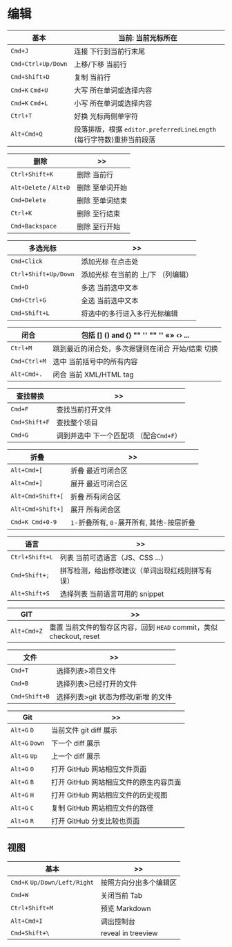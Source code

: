 # 编辑


基本                 | 当前: 当前光标所在
------------------ | --------------------------------------------------
`Cmd+J`            | 连接 下行到当前行末尾
`Cmd+Ctrl+Up/Down` | 上移/下移 当前行
`Cmd+Shift+D`      | 复制 当前行
`Cmd+K` `Cmd+U`    | 大写 所在单词或选择内容
`Cmd+K` `Cmd+L`    | 小写 所在单词或选择内容
`Ctrl+T`           | 好换 光标两侧单字符
`Alt+Cmd+Q`        | 段落排版，根据 `editor.preferredLineLength` (每行字符数)重排当前段落

删除                     | >>
---------------------- | --------
`Ctrl+Shift+K`         | 删除 当前行
`Alt+Delete` / `Alt+D` | 删除 至单词开始
`Cmd+Delete`           | 删除 至单词结束
`Ctrl+K`               | 删除 至行结束
`Cmd+Backspace`        | 删除 至行开始

多选光标                 | >>
-------------------- | -------------------
`Cmd+Click`          | 添加光标 在点击处
`Ctrl+Shift+Up/Down` | 添加光标 在当前的 上/下 （列编辑）
`Cmd+D`              | 多选 当前选中文本
`Cmd+Ctrl+G`         | 全选 当前选中文本
`Cmd+Shift+L`        | 将选中的多行进入多行光标编辑

闭合           | 包括 [] () and {} "" '' "" '' «» ‹› ...
------------ | -------------------------------------
`Ctrl+M`     | 跳到最近的闭合处，多次摁键则在闭合 开始/结束 切换
`Cmd+Ctrl+M` | 选中 当前括号中的所有内容
`Alt+Cmd+.`  | 闭合 当前 XML/HTML tag

查找替换          | >>
------------- | ------------------------
`Cmd+F`       | 查找当前打开文件
`Cmd+Shift+F` | 查找整个项目
`Cmd+G`       | 调到并选中 下一个匹配项 （配合`Cmd+F`）

折叠                | >>
----------------- | ---------------------------
`Alt+Cmd+[`       | 折叠 最近可闭合区
`Alt+Cmd+]`       | 展开 最近可闭合区
`Alt+Cmd+Shift+[` | 折叠 所有闭合区
`Alt+Cmd+Shift+]` | 展开 所有闭合区
`Cmd+K Cmd+0-9`   | `1`-折叠所有, `0`-展开所有, 其他-按层折叠

语言             | >>
-------------- | ------------------------
`Ctrl+Shift+L` | 列表 当前可选语言（JS、CSS ...）
`Cmd+Shift+;`  | 拼写检测，给出修改建议（单词出现红线则拼写有误）
`Alt+Shift+S`  | 选择列表 当前语言可用的 snippet

GIT         | >>
----------- | -------------------------------------------------
`Alt+Cmd+Z` | 重置 当前文件的暂存区内容，回到 `HEAD` commit，类似 checkout, reset

文件            | >>
------------- | ---------------------
`Cmd+T`       | 选择列表>项目文件
`Cmd+B`       | 选择列表>已经打开的文件
`Cmd+Shift+B` | 选择列表>git 状态为修改/新增 的文件

Git            | >>
-------------- | -----------------------
`Alt+G` `D`    | 当前文件 git diff 展示
`Alt+G` `Down` | 下一个 diff 展示
`Alt+G` `Up`   | 上一个 diff 展示
`Alt+G` `O`    | 打开 GitHub 网站相应文件页面
`Alt+G` `B`    | 打开 GitHub 网站相应文件的原生内容页面
`Alt+G` `H`    | 打开 GitHub 网站相应文件的历史视图
`Alt+G` `C`    | 复制 GitHub 网站相应文件的路径
`Alt+G` `R`    | 打开 GitHub 分支比较也页面

## 视图

基本                           | >>
---------------------------- | -----------
`Cmd+K` `Up/Down/Left/Right` | 按照方向分出多个编辑区
`Cmd+W`                      | 关闭当前 Tab
`Ctrl+Shift+M`               | 预览 Markdown
`Alt+Cmd+I` | 调出控制台
`Cmd+Shift+\` | reveal in treeview
